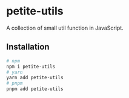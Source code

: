 # petite-utils

A collection of small util function in JavaScript.

## Installation

```bash
# npm
npm i petite-utils
# yarn 
yarn add petite-utils
# pnpm
pnpm add petite-utils
```